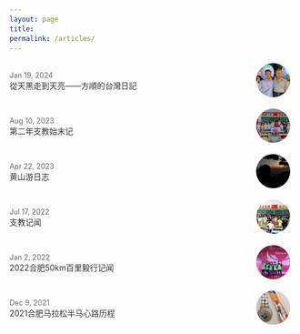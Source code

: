 ```yaml
---
layout: page
title: 
permalink: /articles/
---
```


<style>
    .article-list {
        width: 100%;
        max-width: 800px;
        margin: 0 auto;
    }
    .article-item {
        display: flex;
        justify-content: space-between;
        align-items: center;
        margin-bottom: 10px;
        padding: 5px 0;
    }
    .article-info {
        flex-grow: 1;
        padding-right: 10px;
    }
    .article-date {
        font-size: 0.9em;
        color: #666;
    }
    .article-title {
        font-size: 1.0em;
        text-decoration: none;
        color: #333;
        word-wrap: break-word;
    }
    .article-image-container {
        width: 60px;
        height: 60px;
        flex-shrink: 0;
        margin-right: 10px; /* Increased right margin */
    }
    .article-image {
        width: 100%;
        height: 100%;
        object-fit: cover;
        border-radius: 50%;
        transition: transform 0.3s ease;
    }
    .article-image:hover {
        transform: scale(1.1);
    }
</style>

<div class="article-list">
  <div class="article-item">
    <div class="article-info">
      <span class="article-date">Jan 19, 2024</span><br>
      <a href="https://shuncleopasfang.blogspot.com/2023/11/taiwan-travelogue.html" class="article-title">從天黑走到天亮——方順的台灣日記</a>
    </div>
    <div class="article-image-container">
      <img src="/assets/images/ko_wen-je_&_juntaro_ogata.jpeg" alt="ko_wen-je_&_juntaro_ogata" class="article-image">
    </div>
  </div>
  
  <div class="article-item">
    <div class="article-info">
      <span class="article-date">Aug 10, 2023</span><br>
      <a href="https://shuncleopasfang.blogspot.com/2023/09/aid-education-record-2.html" class="article-title">第二年支教始末记</a>
    </div>
    <div class="article-image-container">
      <img src="/assets/images/aid_education_2.jpg" alt="aid_education_2" class="article-image">
    </div>
  </div>

  <div class="article-item">
    <div class="article-info">
      <span class="article-date">Apr 22, 2023</span><br>
      <a href="https://shuncleopasfang.blogspot.com/2023/05/huangshan-tour.html" class="article-title">黄山游日志</a>
    </div>
    <div class="article-image-container">
      <img src="/assets/images/huangshan_tour.jpg" alt="huangshan_tour" class="article-image">
    </div>
  </div>

  <div class="article-item">
    <div class="article-info">
      <span class="article-date">Jul 17, 2022</span><br>
      <a href="https://shuncleopasfang.blogspot.com/2022/06/aid-education-record.html" class="article-title">支教记闻</a>
    </div>
    <div class="article-image-container">
      <img src="/assets/images/aid_education_1.jpg" alt="aid_education_1" class="article-image">
    </div>
  </div>

  <div class="article-item">
    <div class="article-info">
      <span class="article-date">Jan 2, 2022</span><br>
      <a href="https://shuncleopasfang.blogspot.com/2022/01/50km-Trailwalker-of-Hefei-2022.html" class="article-title">2022合肥50km百里毅行记闻</a>
    </div>
    <div class="article-image-container">
      <img src="/assets/images/50km_trailwalker.jpg" alt="50km_trailwalker" class="article-image">
    </div>
  </div>

  <div class="article-item">
    <div class="article-info">
      <span class="article-date">Dec 9, 2021</span><br>
      <a href="https://shuncleopasfang.blogspot.com/2021/12/hefei-marathon-2021.html" class="article-title">2021合肥马拉松半马心路历程</a>
    </div>
    <div class="article-image-container">
      <img src="/assets/images/hefei_marathon_2021.jpeg" alt="hefei_marathon_2021" class="article-image">
    </div>
  </div>
</div>

<script>
document.addEventListener('DOMContentLoaded', () => {
  const images = document.querySelectorAll('.article-image');
  
  images.forEach(img => {
    img.addEventListener('mouseenter', () => {
      img.style.transform = 'scale(1.1)';
    });
    
    img.addEventListener('mouseleave', () => {
      img.style.transform = 'scale(1)';
    });
  });
});
</script>
